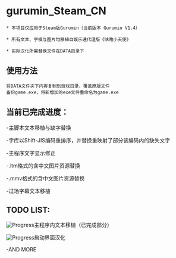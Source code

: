 # gurumin_Steam_CN


```
* 本项目仅应用于Steam版Gurumin（当前版本 Gurumin V1.4）

* 所有文本、字模与图片均移植自娱乐通代理版《咕噜小天使》

* 实际汉化所需替换文件在DATA目录下
```

## 使用方法
```
将DATA文件夹下内容复制到游戏目录，覆盖原版文件
备份game.exe，将新增加的exe文件重命名为game.exe
```

## 当前已完成进度：

-主脚本文本移植与缺字替换

-字库以Shift-JIS编码重排序，并替换重映射了部分该编码内的缺失文字

-主程序文字显示修正

-.itm格式的含中文图片资源替换

-.mmv格式的含中文图片资源替换

-过场字幕文本移植


## TODO LIST:

![Progress](http://progressed.io/bar/90)主程序内文本移植（已完成部分）

![Progress](http://progressed.io/bar/0)启动界面汉化

-AND MORE
